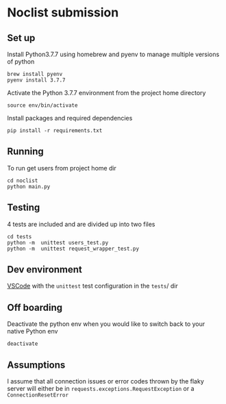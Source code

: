 # Noclist submission

## Set up 
Install Python3.7.7 using homebrew and pyenv to manage multiple versions of python
    
    brew install pyenv
    pyenv install 3.7.7

Activate the Python 3.7.7 environment from the project home directory
    
    source env/bin/activate

Install packages and required dependencies
    
    pip install -r requirements.txt

## Running 
To run get users from project home dir
    
    cd noclist
    python main.py

## Testing
4 tests are included and are divided up into two files
    
    cd tests
    python -m  unittest users_test.py
    python -m  unittest request_wrapper_test.py

## Dev environment
[VSCode](https://code.visualstudio.com/download "VSCode Download") with the `unittest` test configuration in the `tests`/ dir

## Off boarding
Deactivate the python env when you would like to switch back to your native Python env
    
    deactivate

## Assumptions
I assume that all connection issues or error codes thrown by the flaky server will either be in `requests.exceptions.RequestException` or a `ConnectionResetError`

